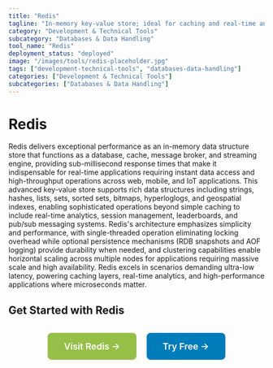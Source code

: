 ```yaml
---
title: "Redis"
tagline: "In-memory key-value store; ideal for caching and real-time analytics"
category: "Development & Technical Tools"
subcategory: "Databases & Data Handling"
tool_name: "Redis"
deployment_status: "deployed"
image: "/images/tools/redis-placeholder.jpg"
tags: ["development-technical-tools", "databases-data-handling"]
categories: ["Development & Technical Tools"]
subcategories: ["Databases & Data Handling"]
---
```


# Redis

Redis delivers exceptional performance as an in-memory data structure store that functions as a database, cache, message broker, and streaming engine, providing sub-millisecond response times that make it indispensable for real-time applications requiring instant data access and high-throughput operations across web, mobile, and IoT applications. This advanced key-value store supports rich data structures including strings, hashes, lists, sets, sorted sets, bitmaps, hyperloglogs, and geospatial indexes, enabling sophisticated operations beyond simple caching to include real-time analytics, session management, leaderboards, and pub/sub messaging systems. Redis's architecture emphasizes simplicity and performance, with single-threaded operation eliminating locking overhead while optional persistence mechanisms (RDB snapshots and AOF logging) provide durability when needed, and clustering capabilities enable horizontal scaling across multiple nodes for applications requiring massive scale and high availability. Redis excels in scenarios demanding ultra-low latency, powering caching layers, real-time analytics, and high-performance applications where microseconds matter.

## Get Started with Redis

<div style="text-align: center; margin: 2rem 0;">
  <a href="https://redis.io" target="_blank" rel="noopener noreferrer" style="display: inline-block; background: #96BF47; color: white; padding: 1rem 2rem; text-decoration: none; border-radius: 8px; font-weight: 600; font-size: 1.1rem; margin-right: 1rem;">Visit Redis →</a>
  <a href="https://redis.io/try-free/" target="_blank" rel="noopener noreferrer" style="display: inline-block; background: #007cba; color: white; padding: 1rem 2rem; text-decoration: none; border-radius: 8px; font-weight: 600; font-size: 1.1rem;">Try Free →</a>
</div>